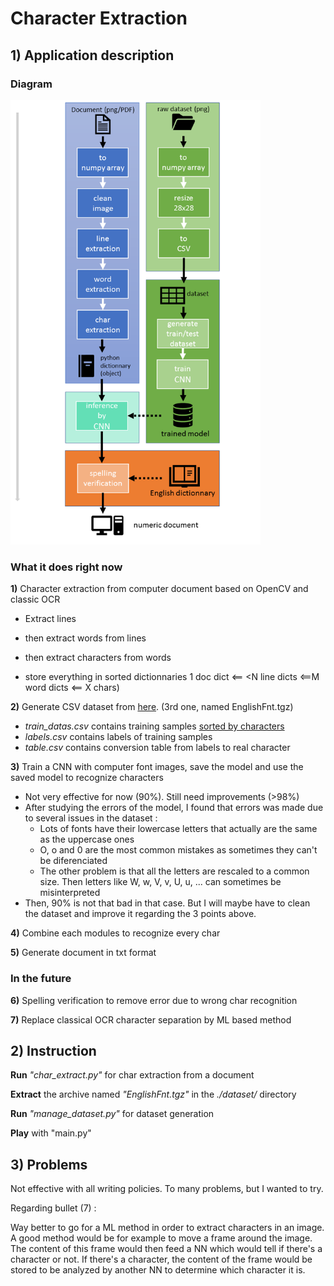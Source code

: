 # Character Extraction

## 1) Application description

### Diagram  

<img src="./block_diagram.png" alt="block diagram" width="400">

### What it does right now
**1)** Character extraction from computer document based on OpenCV and classic OCR

- Extract lines

- then extract words from lines

- then extract characters from words

- store everything in sorted dictionnaries 1 doc dict <== <N line dicts <==M word dicts <== X chars)

  

**2)** Generate CSV dataset from [here](http://www.ee.surrey.ac.uk/CVSSP/demos/chars74k/). (3rd one, named EnglishFnt.tgz)

- *train_datas.csv* contains training samples <u>sorted by characters</u>
- *labels.csv* contains labels of training samples
- *table.csv* contains conversion table from labels to real character



**3)** Train a CNN with computer font images, save the model and use the saved model to recognize characters

- Not very effective for now (90%). Still need improvements (>98%)
- After studying the errors of the model, I found that errors was made due to several issues in the dataset :
  - Lots of fonts have their lowercase letters that actually are the same as the uppercase ones
  - O, o and 0 are the most common mistakes as sometimes they can't be diferenciated
  - The other problem is that all the letters are rescaled to a common size. Then letters like W, w, V, v, U, u, ... can sometimes be misinterpreted
- Then, 90% is not that bad in that case. But I will maybe have to clean the dataset and improve it regarding the 3 points above.

**4)** Combine each modules to recognize every char

**5)** Generate document in txt format

### In the future

**6)** Spelling verification to remove error due to wrong char recognition

**7)** Replace classical OCR character separation by ML based method



## 2) Instruction
**Run** *"char_extract.py"* for char extraction from a document

**Extract** the archive named *"EnglishFnt.tgz"* in the *./dataset/* directory

**Run** *"manage_dataset.py"* for dataset generation

**Play** with "main.py"


## 3) Problems

Not effective with all writing policies.
To many problems, but I wanted to try.

Regarding bullet (7) :

Way better to go for a ML method in order to extract characters in an image. 
A good method would be for example to move a frame around the image. 
The content of this frame would then feed a NN which would tell if there's a character or not.
If there's a character, the content of the frame would be stored to be analyzed by another NN to determine which character it is.

